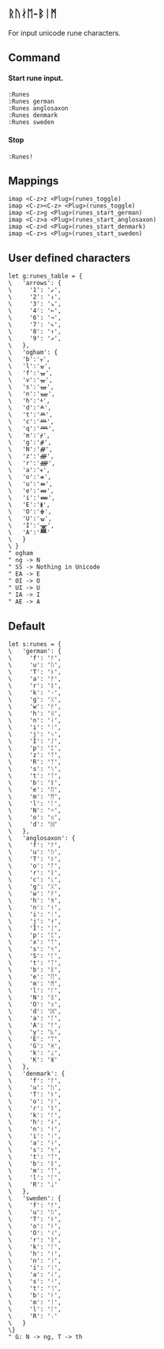 ## ᚱᚢᛅᛖ-ᛒᛁᛗ

For input unicode rune characters.

## Command

#### Start rune input.

    :Runes
    :Runes german
    :Runes anglosaxon
    :Runes denmark
    :Runes sweden

#### Stop

    :Runes!

## Mappings

    imap <C-z>z <Plug>(runes_toggle)
    imap <C-z><C-z> <Plug>(runes_toggle)
    imap <C-z>g <Plug>(runes_start_german)
    imap <C-z>a <Plug>(runes_start_anglosaxon)
    imap <C-z>d <Plug>(runes_start_denmark)
    imap <C-z>s <Plug>(runes_start_sweden)

## User defined characters

    let g:runes_table = {
    \   'arrows': {
    \     '1': '↙',
    \     '2': '↓',
    \     '3': '↘',
    \     '4': '←',
    \     '6': '→',
    \     '7': '↖',
    \     '8': '↑',
    \     '9': '↗',
    \   },
    \   'ogham': {
    \   'b':'ᚁ',
    \   'l':'ᚂ',
    \   'f':'ᚃ',
    \   'v':'ᚃ',
    \   's':'ᚄ',
    \   'n':'ᚅ',
    \   'h':'ᚆ',
    \   'd':'ᚇ',
    \   't':'ᚈ',
    \   'c':'ᚉ',
    \   'q':'ᚊ',
    \   'm':'ᚋ',
    \   'g':'ᚌ',
    \   'N':'ᚍ',
    \   'z':'ᚎ',
    \   'r':'ᚏ',
    \   'a':'ᚐ',
    \   'o':'ᚑ',
    \   'u':'ᚒ',
    \   'e':'ᚓ',
    \   'i':'ᚔ',
    \   'E':'ᚕ',
    \   'O':'ᚖ',
    \   'U':'ᚗ',
    \   'I':'ᚘ',
    \   'A':'ᚙ'
    \   }
    \ }
    " ogham
    " ng -> N
    " SS -> Nothing in Unicode
    " EA -> E
    " OI -> O
    " UI -> U
    " IA -> I
    " AE -> A

## Default

    let s:runes = {
    \   'german': {
    \     'f': 'ᚠ',
    \     'u': 'ᚢ',
    \     'T': 'ᚦ',
    \     'a': 'ᚫ',
    \     'r': 'ᚱ',
    \     'k': 'ᚲ',
    \     'g': 'ᚷ',
    \     'w': 'ᚹ',
    \     'h': 'ᚺ',
    \     'n': 'ᛅ',
    \     'i': 'ᛁ',
    \     'j': 'ᛃ',
    \     'I': 'ᛇ',
    \     'p': 'ᛈ',
    \     'z': 'ᛉ',
    \     'R': 'ᛉ',
    \     's': 'ᛊ',
    \     't': 'ᛏ',
    \     'b': 'ᛒ',
    \     'e': 'ᛖ',
    \     'm': 'ᛗ',
    \     'l': 'ᛚ',
    \     'N': 'ᛜ',
    \     'o': 'ᛟ',
    \     'd': 'ᛞ'
    \   },
    \   'anglosaxon': {
    \     'f': 'ᚠ',
    \     'u': 'ᚢ',
    \     'T': 'ᚦ',
    \     'o': 'ᚩ',
    \     'r': 'ᚱ',
    \     'c': 'ᚳ',
    \     'g': 'ᚷ',
    \     'w': 'ᚹ',
    \     'h': 'ᚻ',
    \     'n': 'ᚾ',
    \     'i': 'ᛁ',
    \     'j': 'ᚼ',
    \     'I': 'ᛇ',
    \     'p': 'ᛈ',
    \     'x': 'ᛉ',
    \     's': 'ᛋ',
    \     'S': 'ᚴ',
    \     't': 'ᛏ',
    \     'b': 'ᛒ',
    \     'e': 'ᛖ',
    \     'm': 'ᛗ',
    \     'l': 'ᛚ',
    \     'N': 'ᛝ',
    \     'O': 'ᛟ',
    \     'd': 'ᛞ',
    \     'a': 'ᚪ',
    \     'A': 'ᚨ',
    \     'y': 'ᚣ',
    \     'E': 'ᛠ',
    \     'G': 'ᚸ',
    \     'k': 'ᛣ',
    \     'K': 'ᛤ'
    \   },
    \   'denmark': {
    \     'f': 'ᚠ',
    \     'u': 'ᚢ',
    \     'T': 'ᚦ',
    \     'o': 'ᚭ',
    \     'r': 'ᚱ',
    \     'k': 'ᚴ',
    \     'h': 'ᚼ',
    \     'n': 'ᚾ',
    \     'i': 'ᛁ',
    \     'a': 'ᛅ',
    \     's': 'ᛋ',
    \     't': 'ᛏ',
    \     'b': 'ᛒ',
    \     'm': 'ᛉ',
    \     'l': 'ᛚ',
    \     'R': 'ᛣ'
    \   },
    \   'sweden': {
    \     'f': 'ᚠ',
    \     'u': 'ᚢ',
    \     'T': 'ᚦ',
    \     'o': 'ᚭ',
    \     'O': 'ᚮ',
    \     'r': 'ᚱ',
    \     'k': 'ᚴ',
    \     'h': 'ᚽ',
    \     'n': 'ᚿ',
    \     'i': 'ᛁ',
    \     'a': 'ᛆ',
    \     's': 'ᛍ',
    \     't': 'ᛐ',
    \     'b': 'ᛓ',
    \     'm': 'ᛙ',
    \     'l': 'ᛚ',
    \     'R': 'ᛧ'
    \   }
    \}
    " G: N -> ng, T -> th


